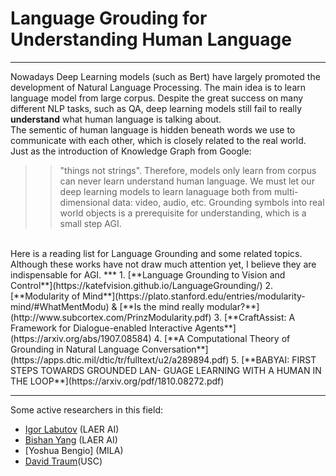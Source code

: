# Language Grouding for Understanding Human Language
***
Nowadays Deep Learning models (such as Bert) have largely promoted the development of Natural Language Processing. The main idea is to learn language model from large corpus. Despite the great success on many different NLP tasks, such as QA, deep learning models still fail to really **understand** what human language is talking about. <br>
The sementic of human language is hidden beneath words we use to communicate with each other, which is closely related to the real world. Just as the introduction of Knowledge Graph from Google:
> > "things not strings".
Therefore, models only learn from corpus can never learn understand human language. We must let our deep learning models to learn lanaguage both from multi-dimensional data: video, audio, etc. Grounding symbols into real world objects is a prerequisite for understanding, which is a small step AGI.
<br>
Here is a reading list for Language Grounding and some related topics. Although these works have not draw much attention yet, I believe they are indispensable for AGI.
***
1. [**Language Grounding to Vision and Control**](https://katefvision.github.io/LanguageGrounding/)
2. [**Modularity of Mind**](https://plato.stanford.edu/entries/modularity-mind/#WhatMentModu) & [**Is the mind really modular?**](http://www.subcortex.com/PrinzModularity.pdf)
3. [**CraftAssist: A Framework for Dialogue-enabled Interactive Agents**](https://arxiv.org/abs/1907.08584)
4. [**A Computational Theory of Grounding in Natural Language Conversation**](https://apps.dtic.mil/dtic/tr/fulltext/u2/a289894.pdf)
5. [**BABYAI: FIRST STEPS TOWARDS GROUNDED LAN- GUAGE LEARNING WITH A HUMAN IN THE LOOP**](https://arxiv.org/pdf/1810.08272.pdf)

***
Some active researchers in this field:
* [Igor Labutov](https://igorlabutov.com) (LAER AI) 
* [Bishan Yang](http://www.cs.cmu.edu/~bishan/) (LAER AI)
* [Yoshua Bengio] (MILA)
* [David Traum](http://people.ict.usc.edu/~traum/)(USC)


